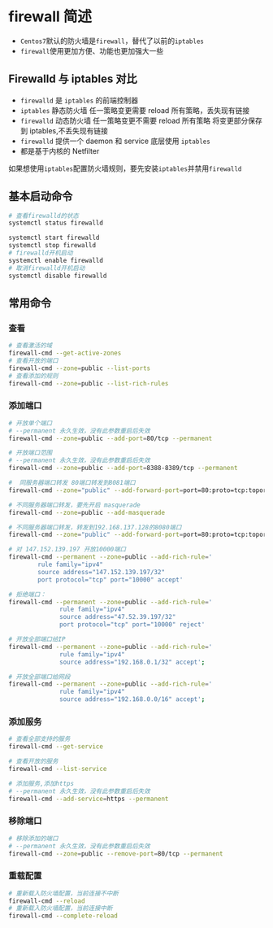 # firewall 简述

- `Centos7`默认的防火墙是`firewall`，替代了以前的`iptables`
- `firewall`使用更加方便、功能也更加强大一些

## Firewalld 与 iptables 对比

- `firewalld` 是 `iptables` 的前端控制器
- `iptables` 静态防火墙 任一策略变更需要 reload 所有策略，丢失现有链接
- `firewalld` 动态防火墙 任一策略变更不需要 reload 所有策略 将变更部分保存到 iptables,不丢失现有链接
- `firewalld` 提供一个 daemon 和 service 底层使用 `iptables`
- 都是基于内核的 Netfilter

如果想使用`iptables`配置防火墙规则，要先安装`iptables`并禁用`firewalld`

## 基本启动命令

```bash
# 查看firewalld的状态
systemctl status firewalld

systemctl start firewalld
systemctl stop firewalld
# firewalld开机启动
systemctl enable firewalld
# 取消firewalld开机启动
systemctl disable firewalld
```

## 常用命令

### 查看

```bash
# 查看激活的域
firewall-cmd --get-active-zones
# 查看开放的端口
firewall-cmd --zone=public --list-ports
# 查看添加的规则
firewall-cmd --zone=public --list-rich-rules
```

### 添加端口

```bash
# 开放单个端口
# --permanent 永久生效，没有此参数重启后失效
firewall-cmd --zone=public --add-port=80/tcp --permanent

# 开放端口范围
# --permanent 永久生效，没有此参数重启后失效
firewall-cmd --zone=public --add-port=8388-8389/tcp --permanent

#  同服务器端口转发 80端口转发到8081端口
firewall-cmd --zone="public" --add-forward-port=port=80:proto=tcp:toport=8081

# 不同服务器端口转发，要先开启 masquerade
firewall-cmd --zone=public --add-masquerade

# 不同服务器端口转发，转发到192.168.137.128的8080端口
firewall-cmd --zone="public" --add-forward-port=port=80:proto=tcp:toport=8080:toaddr=192.168.137.128

# 对 147.152.139.197 开放10000端口
firewall-cmd --permanent --zone=public --add-rich-rule='
        rule family="ipv4"
        source address="147.152.139.197/32"
        port protocol="tcp" port="10000" accept'

# 拒绝端口：
firewall-cmd --permanent --zone=public --add-rich-rule='
              rule family="ipv4"
              source address="47.52.39.197/32"
              port protocol="tcp" port="10000" reject'

# 开放全部端口给IP
firewall-cmd --permanent --zone=public --add-rich-rule='
              rule family="ipv4"
              source address="192.168.0.1/32" accept';

# 开放全部端口给网段
firewall-cmd --permanent --zone=public --add-rich-rule='
              rule family="ipv4"
              source address="192.168.0.0/16" accept';
```

### 添加服务

```bash
# 查看全部支持的服务
firewall-cmd --get-service

# 查看开放的服务
firewall-cmd --list-service

# 添加服务,添加https
# --permanent 永久生效，没有此参数重启后失效
firewall-cmd --add-service=https --permanent
```

### 移除端口

```bash
# 移除添加的端口
# --permanent 永久生效，没有此参数重启后失效
firewall-cmd --zone=public --remove-port=80/tcp --permanent
```

### 重载配置

```bash
# 重新载入防火墙配置，当前连接不中断
firewall-cmd --reload
# 重新载入防火墙配置，当前连接中断
firewall-cmd --complete-reload
```
